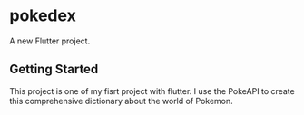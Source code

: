 # pokedex

A new Flutter project.

## Getting Started

This project is one of my fisrt project with flutter. I use the PokeAPI to create this comprehensive dictionary about the world of Pokemon.
